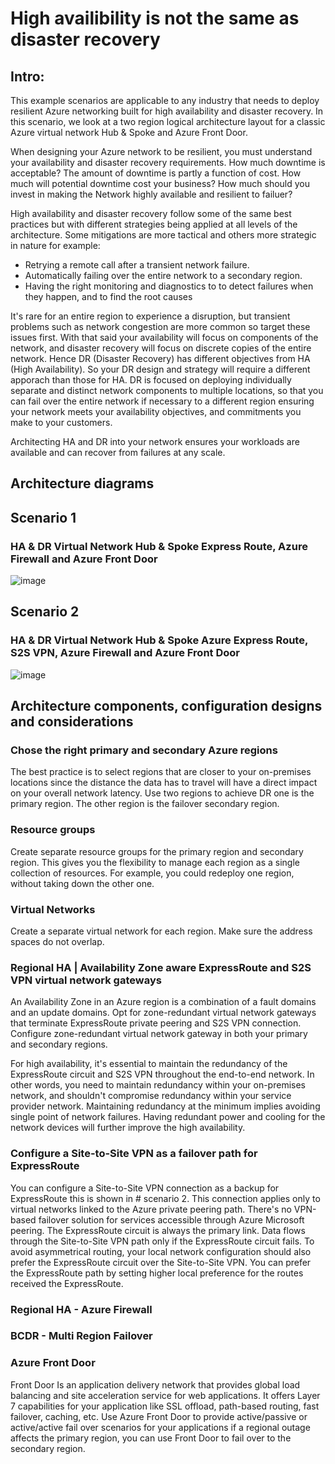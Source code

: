 # High availibility is not the same as disaster recovery

## Intro:

This example scenarios are applicable to any industry that needs to deploy resilient Azure networking built for high availability and disaster recovery. In this scenario, we look at a two region logical architecture layout for a classic Azure virtual network Hub & Spoke and Azure Front Door.

When designing your Azure network to be resilient, you must understand your availability and disaster recovery requirements. How much downtime is acceptable? The amount of downtime is partly a function of cost. How much will potential downtime cost your business? How much should you invest in making the Network highly available and resilient to failuer?

High availability and disaster recovery follow some of the same best practices but with different strategies being applied at all levels of the architecture. Some mitigations are more tactical and others more strategic in nature for example:

- Retrying a remote call after a transient network failure.
- Automatically failing over the entire network to a secondary region.
- Having the right monitoring and diagnostics to to detect failures when they happen, and to find the root causes

It's rare for an entire region to experience a disruption, but transient problems such as network congestion are more common so target these issues first. With that said your availability will focus on components of the network, and disaster recovery will focus on discrete copies of the entire network. Hence DR (Disaster Recovery) has different objectives from HA (High Availability). So your DR design and strategy will require a different apporach than those for HA. DR is focused on deploying individually separate and distinct network components to multiple locations, so that you can fail over the entire network if necessary to a different region ensuring your network meets your availability objectives, and commitments you make to your customers. 

Architecting HA and DR into your network ensures your workloads are available and can recover from failures at any scale. 

## Architecture diagrams

## Scenario 1
### HA & DR Virtual Network Hub & Spoke Express Route, Azure Firewall and Azure Front Door

![image](https://user-images.githubusercontent.com/81341827/183797963-a862c0ee-4533-49d7-aad5-fdb08fbe3461.png)

## Scenario 2
### HA & DR Virtual Network Hub & Spoke Azure Express Route, S2S VPN, Azure Firewall and Azure Front Door

![image](https://user-images.githubusercontent.com/81341827/183798668-7cd4d1f6-8eb1-4f57-a778-8e688f669f30.png)


## Architecture components, configuration designs and considerations

### Chose the right primary and secondary Azure regions

The best practice is to select regions that are closer to your on-premises locations since the distance the data has to travel will have a direct impact on your overall network latency. Use two regions to achieve DR one is the primary region. The other region is the failover secondary region.  

### Resource groups

Create separate resource groups for the primary region and secondary region. This gives you the flexibility to manage each region as a single collection of resources. For example, you could redeploy one region, without taking down the other one.

### Virtual Networks

Create a separate virtual network for each region. Make sure the address spaces do not overlap.

### Regional HA | Availability Zone aware ExpressRoute and S2S VPN virtual network gateways

An Availability Zone in an Azure region is a combination of a fault domains and an update domains. Opt for zone-redundant virtual network gateways that terminate ExpressRoute private peering and S2S VPN connection. Configure zone-redundant virtual network gateway in both your primary and secondary regions.

For high availability, it's essential to maintain the redundancy of the ExpressRoute circuit and S2S VPN throughout the end-to-end network. In other words, you need to maintain redundancy within your on-premises network, and shouldn't compromise redundancy within your service provider network. Maintaining redundancy at the minimum implies avoiding single point of network failures. Having redundant power and cooling for the network devices will further improve the high availability.

### Configure a Site-to-Site VPN as a failover path for ExpressRoute
You can configure a Site-to-Site VPN connection as a backup for ExpressRoute this is shown in # scenario 2. This connection applies only to virtual networks linked to the Azure private peering path. There's no VPN-based failover solution for services accessible through Azure Microsoft peering. The ExpressRoute circuit is always the primary link. Data flows through the Site-to-Site VPN path only if the ExpressRoute circuit fails. To avoid asymmetrical routing, your local network configuration should also prefer the ExpressRoute circuit over the Site-to-Site VPN. You can prefer the ExpressRoute path by setting higher local preference for the routes received the ExpressRoute. 

### Regional HA - Azure Firewall


### BCDR - Multi Region Failover

### Azure Front Door 

Front Door Is an application delivery network that provides global load balancing and site acceleration service for web applications. It offers Layer 7 capabilities for your application like SSL offload, path-based routing, fast failover, caching, etc. Use Azure Front Door to provide active/passive or active/active fail over scenarios for your applications if a regional outage affects the primary region, you can use Front Door to fail over to the secondary region.
